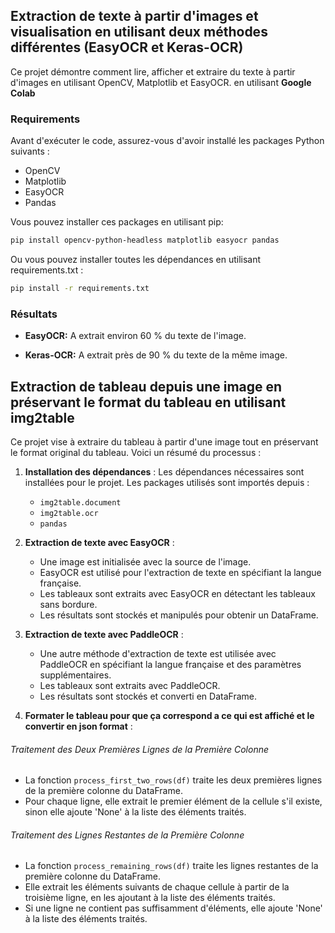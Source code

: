## Extraction de texte à partir d'images et visualisation en utilisant deux méthodes différentes (EasyOCR et Keras-OCR)

Ce projet démontre comment lire, afficher et extraire du texte à partir d'images en utilisant OpenCV, Matplotlib et EasyOCR. en utilisant **Google Colab**

### Requirements

Avant d'exécuter le code, assurez-vous d'avoir installé les packages Python suivants :

- OpenCV
- Matplotlib
- EasyOCR
- Pandas

Vous pouvez installer ces packages en utilisant pip:

```sh
pip install opencv-python-headless matplotlib easyocr pandas
```

Ou vous pouvez installer toutes les dépendances en utilisant requirements.txt :

```sh
pip install -r requirements.txt
```

### Résultats

- **EasyOCR:**
  A extrait environ 60 % du texte de l'image.
  
- **Keras-OCR:**
  A extrait près de 90 % du texte de la même image.



## Extraction de tableau depuis une image en préservant le format du tableau en utilisant img2table

Ce projet vise à extraire du tableau à partir d'une image tout en préservant le format original du tableau. Voici un résumé du processus :

1. **Installation des dépendances** :
   Les dépendances nécessaires sont installées pour le projet. Les packages utilisés sont importés depuis :
   - `img2table.document`
   - `img2table.ocr`
   - `pandas`

3. **Extraction de texte avec EasyOCR** :
   - Une image est initialisée avec la source de l'image.
   - EasyOCR est utilisé pour l'extraction de texte en spécifiant la langue française.
   - Les tableaux sont extraits avec EasyOCR en détectant les tableaux sans bordure.
   - Les résultats sont stockés et manipulés pour obtenir un DataFrame.

4. **Extraction de texte avec PaddleOCR** :
   - Une autre méthode d'extraction de texte est utilisée avec PaddleOCR en spécifiant la langue française et des paramètres supplémentaires.
   - Les tableaux sont extraits avec PaddleOCR.
   - Les résultats sont stockés et converti en DataFrame.

5. **Formater le tableau pour que ça correspond a ce qui est affiché et le convertir en json format** :
   
  ###### Traitement des Deux Premières Lignes de la Première Colonne
  - La fonction `process_first_two_rows(df)` traite les deux premières lignes de la première colonne du DataFrame.
  - Pour chaque ligne, elle extrait le premier élément de la cellule s'il existe, sinon elle ajoute 'None' à la liste des éléments traités.

  ###### Traitement des Lignes Restantes de la Première Colonne
  - La fonction `process_remaining_rows(df)` traite les lignes restantes de la première colonne du DataFrame.
  - Elle extrait les éléments suivants de chaque cellule à partir de la troisième ligne, en les ajoutant à la liste des éléments traités.
  - Si une ligne ne contient pas suffisamment d'éléments, elle ajoute 'None' à la liste des éléments traités.



